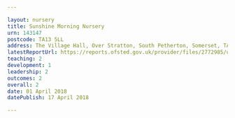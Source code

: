 ```yaml
---

layout: nursery
title: Sunshine Morning Nursery
urn: 143147
postcode: TA13 5LL
address: The Village Hall, Over Stratton, South Petherton, Somerset, TA13 5LL
latestReportUrl: https://reports.ofsted.gov.uk/provider/files/2772985/urn/143147.pdf
teaching: 2
development: 1
leadership: 2
outcomes: 2
overall: 2
date: 01 April 2018 
datePublish: 17 April 2018

---
```

